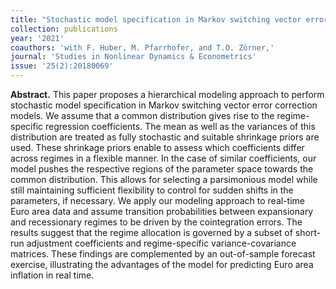 ```yaml
---
title: "Stochastic model specification in Markov switching vector error correction models. [doi](https://doi.org/10.1515/snde-2018-0069)"
collection: publications
year: '2021'
coauthors: 'with F. Huber, M. Pfarrhofer, and T.O. Zörner,'
journal: 'Studies in Nonlinear Dynamics & Econometrics'
issue: '25(2):20180069'
---
```

**Abstract.** This paper proposes a hierarchical modeling approach to perform stochastic model specification in Markov switching vector error correction models. We assume that a common distribution gives rise to the regime-specific regression coefficients. The mean as well as the variances of this distribution are treated as fully stochastic and suitable shrinkage priors are used. These shrinkage priors enable to assess which coefficients differ across regimes in a flexible manner. In the case of similar coefficients, our model pushes the respective regions of the parameter space towards the common distribution. This allows for selecting a parsimonious model while still maintaining sufficient flexibility to control for sudden shifts in the parameters, if necessary. We apply our modeling approach to real-time Euro area data and assume transition probabilities between expansionary and recessionary regimes to be driven by the cointegration errors. The results suggest that the regime allocation is governed by a subset of short-run adjustment coefficients and regime-specific variance-covariance matrices. These findings are complemented by an out-of-sample forecast exercise, illustrating the advantages of the model for predicting Euro area inflation in real time.
